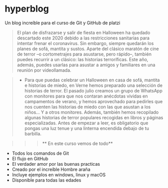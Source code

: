 # hyperblog
Un blog increíble para el curso de Git y GitHub de platzi
>El plan de disfrazarse y salir de fiesta en Halloween ha quedado descartado este 2020 debido a las restricciones sanitarias para intentar frenar el coronavirus. Sin embargo, siempre quedarán los planes de sofá, mantita y sustos. Aparte del clásico maratón de cine de terror –o cortometrajes para asustarse, pero rápido–, también puedes recurrir a un clásico: las historias terroríficas. Este año, además, puedes usarlas para asustar a amigos y familiares en una reunión por videollamada.

>- Para que puedas celebrar un Halloween en casa de sofá, mantita e historias de miedo, en Verne hemos preparado una selección de historias de terror. El pasado julio creamos un grupo de WhatsApp con monitores para que nos contaran anécdotas vividas en campamentos de verano, y hemos aprovechado para pedirles que nos cuenten las historias de miedo con las que asustan a los niños… Y a otros monitores. Además, también hemos recopilado algunas historias de terror populares recogidas en libros y páginas especializadas. Antes de empezar a leer, es obligatorio que pongas una luz tenue y una linterna encendida debajo de tu barbilla.

>>>** En este curso vemos de todo**
* Todos los comandos de Git
* El flujo en GitHub
* El verdader amor por las buenas practicas
* Creado por el increíble Hombre araña
* Incluye ejemplos en windows, linux y macOS
* Disponible para todas las edades
